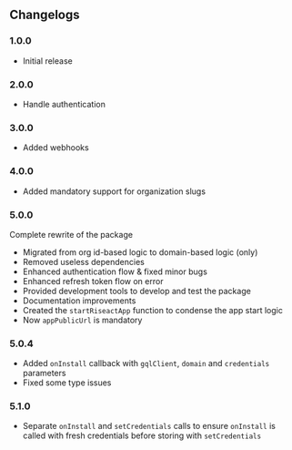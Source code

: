 ## Changelogs
    
### 1.0.0
- Initial release
 
### 2.0.0
- Handle authentication
 
### 3.0.0
- Added webhooks

### 4.0.0
- Added mandatory support for organization slugs 

### 5.0.0
Complete rewrite of the package

- Migrated from org id-based logic to domain-based logic (only) 
- Removed useless dependencies 
- Enhanced authentication flow & fixed minor bugs
- Enhanced refresh token flow on error
- Provided development tools to develop and test the package
- Documentation improvements
- Created the `startRiseactApp` function to condense the app start logic
- Now `appPublicUrl` is mandatory

### 5.0.4
- Added `onInstall` callback with `gqlClient`, `domain` and `credentials` parameters
- Fixed some type issues

### 5.1.0
- Separate `onInstall` and `setCredentials` calls to ensure `onInstall` is called with fresh credentials before storing with `setCredentials`